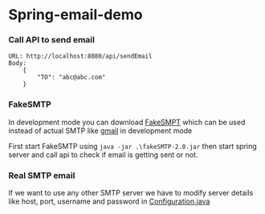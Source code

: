 # Spring-email-demo

### Call API to send email

```
URL: http://localhost:8080/api/sendEmail
Body:
    {
        "TO": "abc@abc.com"
    }
```

### FakeSMTP

In development mode you can download [FakeSMPT](http://nilhcem.com/FakeSMTP/download.html)
which can be used instead of actual SMTP like [gmail](http://gmail.com/)
in development mode

First start FakeSMTP using `java -jar .\fakeSMTP-2.0.jar`
then start spring server and call api to check if email is getting sent or not.

### Real SMTP email

If we want to use any other SMTP server we have to modify server details like
host, port, username and password in [Configuration.java](https://github.com/beatfreaker/spring-email-demo/blob/master/src/main/java/com/beatfreaker/springemaildemo/Configuration.java#L19)
